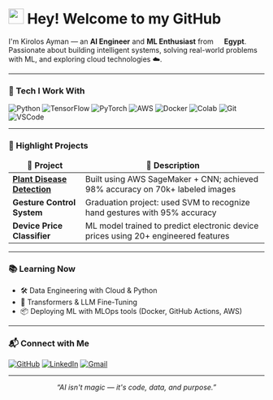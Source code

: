<h1><img src="https://emojis.slackmojis.com/emojis/images/1531849430/4246/blob-sunglasses.gif" width="30"/> Hey! Welcome to my GitHub</h1>

<p>I'm Kirolos Ayman — an <strong>AI Engineer</strong> and <strong>ML Enthusiast</strong> from <img src="https://cdn-icons-png.flaticon.com/512/197/197547.png" width="13"/> <b>Egypt</b>. Passionate about building intelligent systems, solving real-world problems with ML, and exploring cloud technologies ☁️.</p>

---

<h3>🧠 Tech I Work With</h3>
<p>
  <img alt="Python" src="https://img.shields.io/badge/-Python-3776AB?style=flat-square&logo=python&logoColor=white" />
  <img alt="TensorFlow" src="https://img.shields.io/badge/-TensorFlow-FF6F00?style=flat-square&logo=tensorflow&logoColor=white" />
  <img alt="PyTorch" src="https://img.shields.io/badge/-PyTorch-EE4C2C?style=flat-square&logo=pytorch&logoColor=white" />
  <img alt="AWS" src="https://img.shields.io/badge/-AWS-232F3E?style=flat-square&logo=amazonaws&logoColor=white" />
  <img alt="Docker" src="https://img.shields.io/badge/-Docker-2496ED?style=flat-square&logo=docker&logoColor=white" />
  <img alt="Colab" src="https://img.shields.io/badge/-Colab-F9AB00?style=flat-square&logo=googlecolab&logoColor=white" />
  <img alt="Git" src="https://img.shields.io/badge/-Git-F05032?style=flat-square&logo=git&logoColor=white" />
  <img alt="VSCode" src="https://img.shields.io/badge/-VS_Code-007ACC?style=flat-square&logo=visualstudiocode&logoColor=white" />
</p>

---

<h3>🚀 Highlight Projects</h3>
<table>
  <thead align="center">
    <tr>
      <td><b>🧪 Project</b></td>
      <td><b>📝 Description</b></td>
    </tr>
  </thead>
  <tbody>
    <tr>
      <td><a href="https://colab.research.google.com/drive/1JOcFV2nwEf8pe4rylGJPHAdgquUW_TKi"><b>Plant Disease Detection</b></a></td>
      <td>Built using AWS SageMaker + CNN; achieved 98% accuracy on 70k+ labeled images</td>
    </tr>
    <tr>
      <td><b>Gesture Control System</b></td>
      <td>Graduation project: used SVM to recognize hand gestures with 95% accuracy</td>
    </tr>
    <tr>
      <td><b>Device Price Classifier</b></td>
      <td>ML model trained to predict electronic device prices using 20+ engineered features</td>
    </tr>
  </tbody>
</table>

---

<h3>📚 Learning Now</h3>
<ul>
  <li>🛠️ Data Engineering with Cloud & Python</li>
  <li>🧬 Transformers & LLM Fine-Tuning</li>
  <li>📦 Deploying ML with MLOps tools (Docker, GitHub Actions, AWS)</li>
</ul>

---

<h3>📬 Connect with Me</h3>
<p>
  <a href="https://github.com/KirolosAyman"><img alt="GitHub" src="https://img.shields.io/badge/GitHub-KirolosAyman-181717?style=for-the-badge&logo=github&logoColor=white" /></a>
  <a href="https://linkedin.com/in/kirolosayman"><img alt="LinkedIn" src="https://img.shields.io/badge/LinkedIn-Kirolos%20Ayman-blue?style=for-the-badge&logo=linkedin&logoColor=white" /></a>
  <a href="mailto:keroayman58@gmail.com"><img alt="Gmail" src="https://img.shields.io/badge/Gmail-keroayman58%40gmail.com-D14836?style=for-the-badge&logo=gmail&logoColor=white" /></a>
</p>

---

<p align="center"><i>“AI isn't magic — it's code, data, and purpose.”</i></p>
